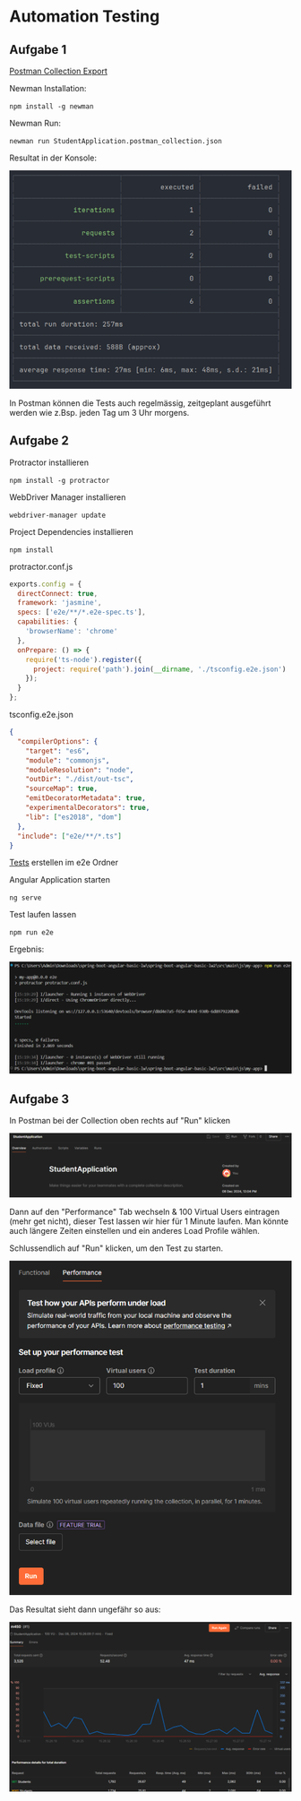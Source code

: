 # Automation Testing

## Aufgabe 1

[Postman Collection Export](StudentApplication.postman_collection.json)

Newman Installation:

`npm install -g newman`

Newman Run:

`newman run StudentApplication.postman_collection.json`

Resultat in der Konsole: 

![result](result.png)

In Postman können die Tests auch regelmässig, zeitgeplant ausgeführt werden wie z.Bsp. jeden Tag um 3 Uhr morgens.

## Aufgabe 2

Protractor installieren

`npm install -g protractor`

WebDriver Manager installieren

`webdriver-manager update`

Project Dependencies installieren

`npm install`

protractor.conf.js

```javascript
exports.config = {
  directConnect: true,
  framework: 'jasmine',
  specs: ['e2e/**/*.e2e-spec.ts'],
  capabilities: {
    'browserName': 'chrome'
  },
  onPrepare: () => {
    require('ts-node').register({
      project: require('path').join(__dirname, './tsconfig.e2e.json')
    });
  }
};
```

tsconfig.e2e.json

```json
{
  "compilerOptions": {
    "target": "es6",
    "module": "commonjs",
    "moduleResolution": "node",
    "outDir": "./dist/out-tsc",
    "sourceMap": true,
    "emitDecoratorMetadata": true,
    "experimentalDecorators": true,
    "lib": ["es2018", "dom"]
  },
  "include": ["e2e/**/*.ts"]
}
```

[Tests](app.e2e-spec.ts) erstellen im e2e Ordner

Angular Application starten

`ng serve`

Test laufen lassen

`npm run e2e`

Ergebnis:

![ergebnis](ergebnis.png)

## Aufgabe 3

In Postman bei der Collection oben rechts auf "Run" klicken

![collection.png](collection.png)

Dann auf den "Performance" Tab wechseln & 100 Virtual Users eintragen (mehr get nicht), dieser Test lassen wir hier für 1 Minute laufen. Man könnte auch längere Zeiten einstellen und ein anderes Load Profile wählen.

Schlussendlich auf "Run" klicken, um den Test zu starten.

![performance.png](performance.png)

Das Resultat sieht dann ungefähr so aus:

![belastungstest.png](belastungstest.png)
